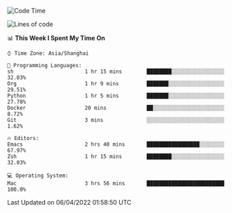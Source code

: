 <!--START_SECTION:waka-->
![Code Time](http://img.shields.io/badge/Code%20Time-691%20hrs%2059%20mins-blue)

![Lines of code](https://img.shields.io/badge/From%20Hello%20World%20I%27ve%20Written-22%20Thousand%20lines%20of%20code-blue)

📊 **This Week I Spent My Time On** 

```text
⌚︎ Time Zone: Asia/Shanghai

💬 Programming Languages: 
sh                       1 hr 15 mins        ████████░░░░░░░░░░░░░░░░░   32.03% 
Org                      1 hr 9 mins         ███████░░░░░░░░░░░░░░░░░░   29.51% 
Python                   1 hr 5 mins         ███████░░░░░░░░░░░░░░░░░░   27.78% 
Docker                   20 mins             ██░░░░░░░░░░░░░░░░░░░░░░░   8.72% 
Git                      3 mins              ░░░░░░░░░░░░░░░░░░░░░░░░░   1.62%

🔥 Editors: 
Emacs                    2 hrs 40 mins       █████████████████░░░░░░░░   67.97% 
Zsh                      1 hr 15 mins        ████████░░░░░░░░░░░░░░░░░   32.03%

💻 Operating System: 
Mac                      3 hrs 56 mins       █████████████████████████   100.0%

```


 Last Updated on 06/04/2022 01:58:50 UTC
<!--END_SECTION:waka-->
